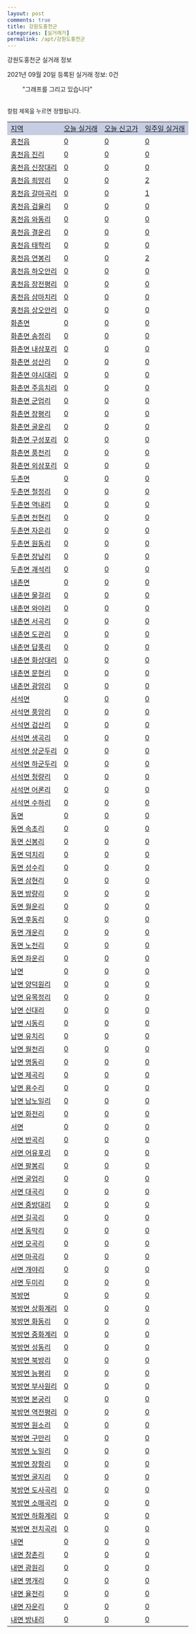 ```yaml
---
layout: post
comments: true
title: 강원도홍천군
categories: [실거래가]
permalink: /apt/강원도홍천군
---
```


강원도홍천군 실거래 정보

2021년 09월 20일 등록된 실거래 정보: 0건

<!--<script async src="https://pagead2.googlesyndication.com/pagead/js/adsbygoogle.js?client=ca-pub-3485438051770037"
 crossorigin="anonymous"></script>-->

<script type="text/javascript">
  google.charts.load('current', {'packages':['corechart']});
  google.charts.setOnLoadCallback(drawChart);

  function drawChart() {
    var data = google.visualization.arrayToDataTable([['거래일', '매매', '전월세', '전매'], ['21-01', 43, 21, 0], ['21-02', 40, 15, 0], ['21-03', 59, 25, 8], ['21-04', 51, 19, 47], ['21-05', 42, 20, 42], ['21-06', 30, 15, 10], ['21-07', 40, 13, 1], ['21-08', 44, 16, 1], ['21-09', 16, 8, 0]]);

    var options = {
      title: '최근 1년간 유형별 거래량 추이',
      legend: { position: 'bottom' }
    };

    setTimeout(function() {
        var chart = new google.visualization.LineChart(document.getElementById('columnchart_material'));
        chart.draw(data, (options));
        document.getElementById('loading').style.display = 'none';
        var dayLabel = (new Date()).getDay();
        if (dayLabel < 2) {
            sorttable.innerSortFunction.apply(document.getElementById('week'), []);
            sorttable.innerSortFunction.apply(document.getElementById('week'), []);        
        }
        else {
            sorttable.innerSortFunction.apply(document.getElementById('today'), []);
            sorttable.innerSortFunction.apply(document.getElementById('today'), []);
        }
    }, 200);

  }
</script>

<div id="loading" style="z-index:20; display: block; margin-left: 35px">"그래프를 그리고 있습니다"</div>
<div id="columnchart_material" style="width: 95%; margin-left: -35px; display: block"></div>
<!--<div style="width: 95%; margin-left: -35px; display: block">
      <script async src="https://pagead2.googlesyndication.com/pagead/js/adsbygoogle.js?client=ca-pub-3485438051770037"
          crossorigin="anonymous"></script>
      <ins class="adsbygoogle"
          style="display:block"
          data-ad-format="fluid"
          data-ad-layout-key="-fb+5w+4e-db+86"
          data-ad-client="ca-pub-3485438051770037"
          data-ad-slot="1827090281"></ins>
      <script>
          (adsbygoogle = window.adsbygoogle || []).push({});
      </script>
</div>-->
<br>

<font size='small' style='font-size: small;'>컬럼 제목을 누르면 정렬됩니다.</font>
<table class="sortable">
  <tr style='background-color: rgba(114, 132, 186,0.4);'>
    <td id="region"><a href="#">지역</a></td>
    <td id="today"><a href="#">오늘 실거래</a></td>
    <td id="today_new"><a href="#">오늘 신고가</a></td>
    <td id="week"><a href="#">일주일 실거래</a></td>
  </tr>

  
  <tr class="item">
    <td><a href="강원도홍천군홍천읍">홍천읍</a></td>
    <td><a href="강원도홍천군홍천읍">0</a></td>
    <td><a href="강원도홍천군홍천읍">0</a></td>
    <td><a href="강원도홍천군홍천읍">0</a></td>
  </tr>
    

  <tr class="item">
    <td><a href="강원도홍천군홍천읍진리">홍천읍 진리</a></td>
    <td><a href="강원도홍천군홍천읍진리">0</a></td>
    <td><a href="강원도홍천군홍천읍진리">0</a></td>
    <td><a href="강원도홍천군홍천읍진리">0</a></td>
  </tr>
    

  <tr class="item">
    <td><a href="강원도홍천군홍천읍신장대리">홍천읍 신장대리</a></td>
    <td><a href="강원도홍천군홍천읍신장대리">0</a></td>
    <td><a href="강원도홍천군홍천읍신장대리">0</a></td>
    <td><a href="강원도홍천군홍천읍신장대리">0</a></td>
  </tr>
    

  <tr class="item">
    <td><a href="강원도홍천군홍천읍희망리">홍천읍 희망리</a></td>
    <td><a href="강원도홍천군홍천읍희망리">0</a></td>
    <td><a href="강원도홍천군홍천읍희망리">0</a></td>
    <td><a href="강원도홍천군홍천읍희망리">2</a></td>
  </tr>
    

  <tr class="item">
    <td><a href="강원도홍천군홍천읍갈마곡리">홍천읍 갈마곡리</a></td>
    <td><a href="강원도홍천군홍천읍갈마곡리">0</a></td>
    <td><a href="강원도홍천군홍천읍갈마곡리">0</a></td>
    <td><a href="강원도홍천군홍천읍갈마곡리">1</a></td>
  </tr>
    

  <tr class="item">
    <td><a href="강원도홍천군홍천읍검율리">홍천읍 검율리</a></td>
    <td><a href="강원도홍천군홍천읍검율리">0</a></td>
    <td><a href="강원도홍천군홍천읍검율리">0</a></td>
    <td><a href="강원도홍천군홍천읍검율리">0</a></td>
  </tr>
    

  <tr class="item">
    <td><a href="강원도홍천군홍천읍와동리">홍천읍 와동리</a></td>
    <td><a href="강원도홍천군홍천읍와동리">0</a></td>
    <td><a href="강원도홍천군홍천읍와동리">0</a></td>
    <td><a href="강원도홍천군홍천읍와동리">0</a></td>
  </tr>
    

  <tr class="item">
    <td><a href="강원도홍천군홍천읍결운리">홍천읍 결운리</a></td>
    <td><a href="강원도홍천군홍천읍결운리">0</a></td>
    <td><a href="강원도홍천군홍천읍결운리">0</a></td>
    <td><a href="강원도홍천군홍천읍결운리">0</a></td>
  </tr>
    

  <tr class="item">
    <td><a href="강원도홍천군홍천읍태학리">홍천읍 태학리</a></td>
    <td><a href="강원도홍천군홍천읍태학리">0</a></td>
    <td><a href="강원도홍천군홍천읍태학리">0</a></td>
    <td><a href="강원도홍천군홍천읍태학리">0</a></td>
  </tr>
    

  <tr class="item">
    <td><a href="강원도홍천군홍천읍연봉리">홍천읍 연봉리</a></td>
    <td><a href="강원도홍천군홍천읍연봉리">0</a></td>
    <td><a href="강원도홍천군홍천읍연봉리">0</a></td>
    <td><a href="강원도홍천군홍천읍연봉리">2</a></td>
  </tr>
    

  <tr class="item">
    <td><a href="강원도홍천군홍천읍하오안리">홍천읍 하오안리</a></td>
    <td><a href="강원도홍천군홍천읍하오안리">0</a></td>
    <td><a href="강원도홍천군홍천읍하오안리">0</a></td>
    <td><a href="강원도홍천군홍천읍하오안리">0</a></td>
  </tr>
    

  <tr class="item">
    <td><a href="강원도홍천군홍천읍장전평리">홍천읍 장전평리</a></td>
    <td><a href="강원도홍천군홍천읍장전평리">0</a></td>
    <td><a href="강원도홍천군홍천읍장전평리">0</a></td>
    <td><a href="강원도홍천군홍천읍장전평리">0</a></td>
  </tr>
    

  <tr class="item">
    <td><a href="강원도홍천군홍천읍삼마치리">홍천읍 삼마치리</a></td>
    <td><a href="강원도홍천군홍천읍삼마치리">0</a></td>
    <td><a href="강원도홍천군홍천읍삼마치리">0</a></td>
    <td><a href="강원도홍천군홍천읍삼마치리">0</a></td>
  </tr>
    

  <tr class="item">
    <td><a href="강원도홍천군홍천읍상오안리">홍천읍 상오안리</a></td>
    <td><a href="강원도홍천군홍천읍상오안리">0</a></td>
    <td><a href="강원도홍천군홍천읍상오안리">0</a></td>
    <td><a href="강원도홍천군홍천읍상오안리">0</a></td>
  </tr>
    

  <tr class="item">
    <td><a href="강원도홍천군화촌면">화촌면</a></td>
    <td><a href="강원도홍천군화촌면">0</a></td>
    <td><a href="강원도홍천군화촌면">0</a></td>
    <td><a href="강원도홍천군화촌면">0</a></td>
  </tr>
    

  <tr class="item">
    <td><a href="강원도홍천군화촌면송정리">화촌면 송정리</a></td>
    <td><a href="강원도홍천군화촌면송정리">0</a></td>
    <td><a href="강원도홍천군화촌면송정리">0</a></td>
    <td><a href="강원도홍천군화촌면송정리">0</a></td>
  </tr>
    

  <tr class="item">
    <td><a href="강원도홍천군화촌면내삼포리">화촌면 내삼포리</a></td>
    <td><a href="강원도홍천군화촌면내삼포리">0</a></td>
    <td><a href="강원도홍천군화촌면내삼포리">0</a></td>
    <td><a href="강원도홍천군화촌면내삼포리">0</a></td>
  </tr>
    

  <tr class="item">
    <td><a href="강원도홍천군화촌면성산리">화촌면 성산리</a></td>
    <td><a href="강원도홍천군화촌면성산리">0</a></td>
    <td><a href="강원도홍천군화촌면성산리">0</a></td>
    <td><a href="강원도홍천군화촌면성산리">0</a></td>
  </tr>
    

  <tr class="item">
    <td><a href="강원도홍천군화촌면야시대리">화촌면 야시대리</a></td>
    <td><a href="강원도홍천군화촌면야시대리">0</a></td>
    <td><a href="강원도홍천군화촌면야시대리">0</a></td>
    <td><a href="강원도홍천군화촌면야시대리">0</a></td>
  </tr>
    

  <tr class="item">
    <td><a href="강원도홍천군화촌면주음치리">화촌면 주음치리</a></td>
    <td><a href="강원도홍천군화촌면주음치리">0</a></td>
    <td><a href="강원도홍천군화촌면주음치리">0</a></td>
    <td><a href="강원도홍천군화촌면주음치리">0</a></td>
  </tr>
    

  <tr class="item">
    <td><a href="강원도홍천군화촌면군업리">화촌면 군업리</a></td>
    <td><a href="강원도홍천군화촌면군업리">0</a></td>
    <td><a href="강원도홍천군화촌면군업리">0</a></td>
    <td><a href="강원도홍천군화촌면군업리">0</a></td>
  </tr>
    

  <tr class="item">
    <td><a href="강원도홍천군화촌면장평리">화촌면 장평리</a></td>
    <td><a href="강원도홍천군화촌면장평리">0</a></td>
    <td><a href="강원도홍천군화촌면장평리">0</a></td>
    <td><a href="강원도홍천군화촌면장평리">0</a></td>
  </tr>
    

  <tr class="item">
    <td><a href="강원도홍천군화촌면굴운리">화촌면 굴운리</a></td>
    <td><a href="강원도홍천군화촌면굴운리">0</a></td>
    <td><a href="강원도홍천군화촌면굴운리">0</a></td>
    <td><a href="강원도홍천군화촌면굴운리">0</a></td>
  </tr>
    

  <tr class="item">
    <td><a href="강원도홍천군화촌면구성포리">화촌면 구성포리</a></td>
    <td><a href="강원도홍천군화촌면구성포리">0</a></td>
    <td><a href="강원도홍천군화촌면구성포리">0</a></td>
    <td><a href="강원도홍천군화촌면구성포리">0</a></td>
  </tr>
    

  <tr class="item">
    <td><a href="강원도홍천군화촌면풍천리">화촌면 풍천리</a></td>
    <td><a href="강원도홍천군화촌면풍천리">0</a></td>
    <td><a href="강원도홍천군화촌면풍천리">0</a></td>
    <td><a href="강원도홍천군화촌면풍천리">0</a></td>
  </tr>
    

  <tr class="item">
    <td><a href="강원도홍천군화촌면외삼포리">화촌면 외삼포리</a></td>
    <td><a href="강원도홍천군화촌면외삼포리">0</a></td>
    <td><a href="강원도홍천군화촌면외삼포리">0</a></td>
    <td><a href="강원도홍천군화촌면외삼포리">0</a></td>
  </tr>
    

  <tr class="item">
    <td><a href="강원도홍천군두촌면">두촌면</a></td>
    <td><a href="강원도홍천군두촌면">0</a></td>
    <td><a href="강원도홍천군두촌면">0</a></td>
    <td><a href="강원도홍천군두촌면">0</a></td>
  </tr>
    

  <tr class="item">
    <td><a href="강원도홍천군두촌면철정리">두촌면 철정리</a></td>
    <td><a href="강원도홍천군두촌면철정리">0</a></td>
    <td><a href="강원도홍천군두촌면철정리">0</a></td>
    <td><a href="강원도홍천군두촌면철정리">0</a></td>
  </tr>
    

  <tr class="item">
    <td><a href="강원도홍천군두촌면역내리">두촌면 역내리</a></td>
    <td><a href="강원도홍천군두촌면역내리">0</a></td>
    <td><a href="강원도홍천군두촌면역내리">0</a></td>
    <td><a href="강원도홍천군두촌면역내리">0</a></td>
  </tr>
    

  <tr class="item">
    <td><a href="강원도홍천군두촌면천현리">두촌면 천현리</a></td>
    <td><a href="강원도홍천군두촌면천현리">0</a></td>
    <td><a href="강원도홍천군두촌면천현리">0</a></td>
    <td><a href="강원도홍천군두촌면천현리">0</a></td>
  </tr>
    

  <tr class="item">
    <td><a href="강원도홍천군두촌면자은리">두촌면 자은리</a></td>
    <td><a href="강원도홍천군두촌면자은리">0</a></td>
    <td><a href="강원도홍천군두촌면자은리">0</a></td>
    <td><a href="강원도홍천군두촌면자은리">0</a></td>
  </tr>
    

  <tr class="item">
    <td><a href="강원도홍천군두촌면원동리">두촌면 원동리</a></td>
    <td><a href="강원도홍천군두촌면원동리">0</a></td>
    <td><a href="강원도홍천군두촌면원동리">0</a></td>
    <td><a href="강원도홍천군두촌면원동리">0</a></td>
  </tr>
    

  <tr class="item">
    <td><a href="강원도홍천군두촌면장남리">두촌면 장남리</a></td>
    <td><a href="강원도홍천군두촌면장남리">0</a></td>
    <td><a href="강원도홍천군두촌면장남리">0</a></td>
    <td><a href="강원도홍천군두촌면장남리">0</a></td>
  </tr>
    

  <tr class="item">
    <td><a href="강원도홍천군두촌면괘석리">두촌면 괘석리</a></td>
    <td><a href="강원도홍천군두촌면괘석리">0</a></td>
    <td><a href="강원도홍천군두촌면괘석리">0</a></td>
    <td><a href="강원도홍천군두촌면괘석리">0</a></td>
  </tr>
    

  <tr class="item">
    <td><a href="강원도홍천군내촌면">내촌면</a></td>
    <td><a href="강원도홍천군내촌면">0</a></td>
    <td><a href="강원도홍천군내촌면">0</a></td>
    <td><a href="강원도홍천군내촌면">0</a></td>
  </tr>
    

  <tr class="item">
    <td><a href="강원도홍천군내촌면물걸리">내촌면 물걸리</a></td>
    <td><a href="강원도홍천군내촌면물걸리">0</a></td>
    <td><a href="강원도홍천군내촌면물걸리">0</a></td>
    <td><a href="강원도홍천군내촌면물걸리">0</a></td>
  </tr>
    

  <tr class="item">
    <td><a href="강원도홍천군내촌면와야리">내촌면 와야리</a></td>
    <td><a href="강원도홍천군내촌면와야리">0</a></td>
    <td><a href="강원도홍천군내촌면와야리">0</a></td>
    <td><a href="강원도홍천군내촌면와야리">0</a></td>
  </tr>
    

  <tr class="item">
    <td><a href="강원도홍천군내촌면서곡리">내촌면 서곡리</a></td>
    <td><a href="강원도홍천군내촌면서곡리">0</a></td>
    <td><a href="강원도홍천군내촌면서곡리">0</a></td>
    <td><a href="강원도홍천군내촌면서곡리">0</a></td>
  </tr>
    

  <tr class="item">
    <td><a href="강원도홍천군내촌면도관리">내촌면 도관리</a></td>
    <td><a href="강원도홍천군내촌면도관리">0</a></td>
    <td><a href="강원도홍천군내촌면도관리">0</a></td>
    <td><a href="강원도홍천군내촌면도관리">0</a></td>
  </tr>
    

  <tr class="item">
    <td><a href="강원도홍천군내촌면답풍리">내촌면 답풍리</a></td>
    <td><a href="강원도홍천군내촌면답풍리">0</a></td>
    <td><a href="강원도홍천군내촌면답풍리">0</a></td>
    <td><a href="강원도홍천군내촌면답풍리">0</a></td>
  </tr>
    

  <tr class="item">
    <td><a href="강원도홍천군내촌면화상대리">내촌면 화상대리</a></td>
    <td><a href="강원도홍천군내촌면화상대리">0</a></td>
    <td><a href="강원도홍천군내촌면화상대리">0</a></td>
    <td><a href="강원도홍천군내촌면화상대리">0</a></td>
  </tr>
    

  <tr class="item">
    <td><a href="강원도홍천군내촌면문현리">내촌면 문현리</a></td>
    <td><a href="강원도홍천군내촌면문현리">0</a></td>
    <td><a href="강원도홍천군내촌면문현리">0</a></td>
    <td><a href="강원도홍천군내촌면문현리">0</a></td>
  </tr>
    

  <tr class="item">
    <td><a href="강원도홍천군내촌면광암리">내촌면 광암리</a></td>
    <td><a href="강원도홍천군내촌면광암리">0</a></td>
    <td><a href="강원도홍천군내촌면광암리">0</a></td>
    <td><a href="강원도홍천군내촌면광암리">0</a></td>
  </tr>
    

  <tr class="item">
    <td><a href="강원도홍천군서석면">서석면</a></td>
    <td><a href="강원도홍천군서석면">0</a></td>
    <td><a href="강원도홍천군서석면">0</a></td>
    <td><a href="강원도홍천군서석면">0</a></td>
  </tr>
    

  <tr class="item">
    <td><a href="강원도홍천군서석면풍암리">서석면 풍암리</a></td>
    <td><a href="강원도홍천군서석면풍암리">0</a></td>
    <td><a href="강원도홍천군서석면풍암리">0</a></td>
    <td><a href="강원도홍천군서석면풍암리">0</a></td>
  </tr>
    

  <tr class="item">
    <td><a href="강원도홍천군서석면검산리">서석면 검산리</a></td>
    <td><a href="강원도홍천군서석면검산리">0</a></td>
    <td><a href="강원도홍천군서석면검산리">0</a></td>
    <td><a href="강원도홍천군서석면검산리">0</a></td>
  </tr>
    

  <tr class="item">
    <td><a href="강원도홍천군서석면생곡리">서석면 생곡리</a></td>
    <td><a href="강원도홍천군서석면생곡리">0</a></td>
    <td><a href="강원도홍천군서석면생곡리">0</a></td>
    <td><a href="강원도홍천군서석면생곡리">0</a></td>
  </tr>
    

  <tr class="item">
    <td><a href="강원도홍천군서석면상군두리">서석면 상군두리</a></td>
    <td><a href="강원도홍천군서석면상군두리">0</a></td>
    <td><a href="강원도홍천군서석면상군두리">0</a></td>
    <td><a href="강원도홍천군서석면상군두리">0</a></td>
  </tr>
    

  <tr class="item">
    <td><a href="강원도홍천군서석면하군두리">서석면 하군두리</a></td>
    <td><a href="강원도홍천군서석면하군두리">0</a></td>
    <td><a href="강원도홍천군서석면하군두리">0</a></td>
    <td><a href="강원도홍천군서석면하군두리">0</a></td>
  </tr>
    

  <tr class="item">
    <td><a href="강원도홍천군서석면청량리">서석면 청량리</a></td>
    <td><a href="강원도홍천군서석면청량리">0</a></td>
    <td><a href="강원도홍천군서석면청량리">0</a></td>
    <td><a href="강원도홍천군서석면청량리">0</a></td>
  </tr>
    

  <tr class="item">
    <td><a href="강원도홍천군서석면어론리">서석면 어론리</a></td>
    <td><a href="강원도홍천군서석면어론리">0</a></td>
    <td><a href="강원도홍천군서석면어론리">0</a></td>
    <td><a href="강원도홍천군서석면어론리">0</a></td>
  </tr>
    

  <tr class="item">
    <td><a href="강원도홍천군서석면수하리">서석면 수하리</a></td>
    <td><a href="강원도홍천군서석면수하리">0</a></td>
    <td><a href="강원도홍천군서석면수하리">0</a></td>
    <td><a href="강원도홍천군서석면수하리">0</a></td>
  </tr>
    

  <tr class="item">
    <td><a href="강원도홍천군동면">동면</a></td>
    <td><a href="강원도홍천군동면">0</a></td>
    <td><a href="강원도홍천군동면">0</a></td>
    <td><a href="강원도홍천군동면">0</a></td>
  </tr>
    

  <tr class="item">
    <td><a href="강원도홍천군동면속초리">동면 속초리</a></td>
    <td><a href="강원도홍천군동면속초리">0</a></td>
    <td><a href="강원도홍천군동면속초리">0</a></td>
    <td><a href="강원도홍천군동면속초리">0</a></td>
  </tr>
    

  <tr class="item">
    <td><a href="강원도홍천군동면신봉리">동면 신봉리</a></td>
    <td><a href="강원도홍천군동면신봉리">0</a></td>
    <td><a href="강원도홍천군동면신봉리">0</a></td>
    <td><a href="강원도홍천군동면신봉리">0</a></td>
  </tr>
    

  <tr class="item">
    <td><a href="강원도홍천군동면덕치리">동면 덕치리</a></td>
    <td><a href="강원도홍천군동면덕치리">0</a></td>
    <td><a href="강원도홍천군동면덕치리">0</a></td>
    <td><a href="강원도홍천군동면덕치리">0</a></td>
  </tr>
    

  <tr class="item">
    <td><a href="강원도홍천군동면성수리">동면 성수리</a></td>
    <td><a href="강원도홍천군동면성수리">0</a></td>
    <td><a href="강원도홍천군동면성수리">0</a></td>
    <td><a href="강원도홍천군동면성수리">0</a></td>
  </tr>
    

  <tr class="item">
    <td><a href="강원도홍천군동면삼현리">동면 삼현리</a></td>
    <td><a href="강원도홍천군동면삼현리">0</a></td>
    <td><a href="강원도홍천군동면삼현리">0</a></td>
    <td><a href="강원도홍천군동면삼현리">0</a></td>
  </tr>
    

  <tr class="item">
    <td><a href="강원도홍천군동면방량리">동면 방량리</a></td>
    <td><a href="강원도홍천군동면방량리">0</a></td>
    <td><a href="강원도홍천군동면방량리">0</a></td>
    <td><a href="강원도홍천군동면방량리">0</a></td>
  </tr>
    

  <tr class="item">
    <td><a href="강원도홍천군동면월운리">동면 월운리</a></td>
    <td><a href="강원도홍천군동면월운리">0</a></td>
    <td><a href="강원도홍천군동면월운리">0</a></td>
    <td><a href="강원도홍천군동면월운리">0</a></td>
  </tr>
    

  <tr class="item">
    <td><a href="강원도홍천군동면후동리">동면 후동리</a></td>
    <td><a href="강원도홍천군동면후동리">0</a></td>
    <td><a href="강원도홍천군동면후동리">0</a></td>
    <td><a href="강원도홍천군동면후동리">0</a></td>
  </tr>
    

  <tr class="item">
    <td><a href="강원도홍천군동면개운리">동면 개운리</a></td>
    <td><a href="강원도홍천군동면개운리">0</a></td>
    <td><a href="강원도홍천군동면개운리">0</a></td>
    <td><a href="강원도홍천군동면개운리">0</a></td>
  </tr>
    

  <tr class="item">
    <td><a href="강원도홍천군동면노천리">동면 노천리</a></td>
    <td><a href="강원도홍천군동면노천리">0</a></td>
    <td><a href="강원도홍천군동면노천리">0</a></td>
    <td><a href="강원도홍천군동면노천리">0</a></td>
  </tr>
    

  <tr class="item">
    <td><a href="강원도홍천군동면좌운리">동면 좌운리</a></td>
    <td><a href="강원도홍천군동면좌운리">0</a></td>
    <td><a href="강원도홍천군동면좌운리">0</a></td>
    <td><a href="강원도홍천군동면좌운리">0</a></td>
  </tr>
    

  <tr class="item">
    <td><a href="강원도홍천군남면">남면</a></td>
    <td><a href="강원도홍천군남면">0</a></td>
    <td><a href="강원도홍천군남면">0</a></td>
    <td><a href="강원도홍천군남면">0</a></td>
  </tr>
    

  <tr class="item">
    <td><a href="강원도홍천군남면양덕원리">남면 양덕원리</a></td>
    <td><a href="강원도홍천군남면양덕원리">0</a></td>
    <td><a href="강원도홍천군남면양덕원리">0</a></td>
    <td><a href="강원도홍천군남면양덕원리">0</a></td>
  </tr>
    

  <tr class="item">
    <td><a href="강원도홍천군남면유목정리">남면 유목정리</a></td>
    <td><a href="강원도홍천군남면유목정리">0</a></td>
    <td><a href="강원도홍천군남면유목정리">0</a></td>
    <td><a href="강원도홍천군남면유목정리">0</a></td>
  </tr>
    

  <tr class="item">
    <td><a href="강원도홍천군남면신대리">남면 신대리</a></td>
    <td><a href="강원도홍천군남면신대리">0</a></td>
    <td><a href="강원도홍천군남면신대리">0</a></td>
    <td><a href="강원도홍천군남면신대리">0</a></td>
  </tr>
    

  <tr class="item">
    <td><a href="강원도홍천군남면시동리">남면 시동리</a></td>
    <td><a href="강원도홍천군남면시동리">0</a></td>
    <td><a href="강원도홍천군남면시동리">0</a></td>
    <td><a href="강원도홍천군남면시동리">0</a></td>
  </tr>
    

  <tr class="item">
    <td><a href="강원도홍천군남면유치리">남면 유치리</a></td>
    <td><a href="강원도홍천군남면유치리">0</a></td>
    <td><a href="강원도홍천군남면유치리">0</a></td>
    <td><a href="강원도홍천군남면유치리">0</a></td>
  </tr>
    

  <tr class="item">
    <td><a href="강원도홍천군남면월천리">남면 월천리</a></td>
    <td><a href="강원도홍천군남면월천리">0</a></td>
    <td><a href="강원도홍천군남면월천리">0</a></td>
    <td><a href="강원도홍천군남면월천리">0</a></td>
  </tr>
    

  <tr class="item">
    <td><a href="강원도홍천군남면명동리">남면 명동리</a></td>
    <td><a href="강원도홍천군남면명동리">0</a></td>
    <td><a href="강원도홍천군남면명동리">0</a></td>
    <td><a href="강원도홍천군남면명동리">0</a></td>
  </tr>
    

  <tr class="item">
    <td><a href="강원도홍천군남면제곡리">남면 제곡리</a></td>
    <td><a href="강원도홍천군남면제곡리">0</a></td>
    <td><a href="강원도홍천군남면제곡리">0</a></td>
    <td><a href="강원도홍천군남면제곡리">0</a></td>
  </tr>
    

  <tr class="item">
    <td><a href="강원도홍천군남면용수리">남면 용수리</a></td>
    <td><a href="강원도홍천군남면용수리">0</a></td>
    <td><a href="강원도홍천군남면용수리">0</a></td>
    <td><a href="강원도홍천군남면용수리">0</a></td>
  </tr>
    

  <tr class="item">
    <td><a href="강원도홍천군남면남노일리">남면 남노일리</a></td>
    <td><a href="강원도홍천군남면남노일리">0</a></td>
    <td><a href="강원도홍천군남면남노일리">0</a></td>
    <td><a href="강원도홍천군남면남노일리">0</a></td>
  </tr>
    

  <tr class="item">
    <td><a href="강원도홍천군남면화전리">남면 화전리</a></td>
    <td><a href="강원도홍천군남면화전리">0</a></td>
    <td><a href="강원도홍천군남면화전리">0</a></td>
    <td><a href="강원도홍천군남면화전리">0</a></td>
  </tr>
    

  <tr class="item">
    <td><a href="강원도홍천군서면">서면</a></td>
    <td><a href="강원도홍천군서면">0</a></td>
    <td><a href="강원도홍천군서면">0</a></td>
    <td><a href="강원도홍천군서면">0</a></td>
  </tr>
    

  <tr class="item">
    <td><a href="강원도홍천군서면반곡리">서면 반곡리</a></td>
    <td><a href="강원도홍천군서면반곡리">0</a></td>
    <td><a href="강원도홍천군서면반곡리">0</a></td>
    <td><a href="강원도홍천군서면반곡리">0</a></td>
  </tr>
    

  <tr class="item">
    <td><a href="강원도홍천군서면어유포리">서면 어유포리</a></td>
    <td><a href="강원도홍천군서면어유포리">0</a></td>
    <td><a href="강원도홍천군서면어유포리">0</a></td>
    <td><a href="강원도홍천군서면어유포리">0</a></td>
  </tr>
    

  <tr class="item">
    <td><a href="강원도홍천군서면팔봉리">서면 팔봉리</a></td>
    <td><a href="강원도홍천군서면팔봉리">0</a></td>
    <td><a href="강원도홍천군서면팔봉리">0</a></td>
    <td><a href="강원도홍천군서면팔봉리">0</a></td>
  </tr>
    

  <tr class="item">
    <td><a href="강원도홍천군서면굴업리">서면 굴업리</a></td>
    <td><a href="강원도홍천군서면굴업리">0</a></td>
    <td><a href="강원도홍천군서면굴업리">0</a></td>
    <td><a href="강원도홍천군서면굴업리">0</a></td>
  </tr>
    

  <tr class="item">
    <td><a href="강원도홍천군서면대곡리">서면 대곡리</a></td>
    <td><a href="강원도홍천군서면대곡리">0</a></td>
    <td><a href="강원도홍천군서면대곡리">0</a></td>
    <td><a href="강원도홍천군서면대곡리">0</a></td>
  </tr>
    

  <tr class="item">
    <td><a href="강원도홍천군서면중방대리">서면 중방대리</a></td>
    <td><a href="강원도홍천군서면중방대리">0</a></td>
    <td><a href="강원도홍천군서면중방대리">0</a></td>
    <td><a href="강원도홍천군서면중방대리">0</a></td>
  </tr>
    

  <tr class="item">
    <td><a href="강원도홍천군서면길곡리">서면 길곡리</a></td>
    <td><a href="강원도홍천군서면길곡리">0</a></td>
    <td><a href="강원도홍천군서면길곡리">0</a></td>
    <td><a href="강원도홍천군서면길곡리">0</a></td>
  </tr>
    

  <tr class="item">
    <td><a href="강원도홍천군서면동막리">서면 동막리</a></td>
    <td><a href="강원도홍천군서면동막리">0</a></td>
    <td><a href="강원도홍천군서면동막리">0</a></td>
    <td><a href="강원도홍천군서면동막리">0</a></td>
  </tr>
    

  <tr class="item">
    <td><a href="강원도홍천군서면모곡리">서면 모곡리</a></td>
    <td><a href="강원도홍천군서면모곡리">0</a></td>
    <td><a href="강원도홍천군서면모곡리">0</a></td>
    <td><a href="강원도홍천군서면모곡리">0</a></td>
  </tr>
    

  <tr class="item">
    <td><a href="강원도홍천군서면마곡리">서면 마곡리</a></td>
    <td><a href="강원도홍천군서면마곡리">0</a></td>
    <td><a href="강원도홍천군서면마곡리">0</a></td>
    <td><a href="강원도홍천군서면마곡리">0</a></td>
  </tr>
    

  <tr class="item">
    <td><a href="강원도홍천군서면개야리">서면 개야리</a></td>
    <td><a href="강원도홍천군서면개야리">0</a></td>
    <td><a href="강원도홍천군서면개야리">0</a></td>
    <td><a href="강원도홍천군서면개야리">0</a></td>
  </tr>
    

  <tr class="item">
    <td><a href="강원도홍천군서면두미리">서면 두미리</a></td>
    <td><a href="강원도홍천군서면두미리">0</a></td>
    <td><a href="강원도홍천군서면두미리">0</a></td>
    <td><a href="강원도홍천군서면두미리">0</a></td>
  </tr>
    

  <tr class="item">
    <td><a href="강원도홍천군북방면">북방면</a></td>
    <td><a href="강원도홍천군북방면">0</a></td>
    <td><a href="강원도홍천군북방면">0</a></td>
    <td><a href="강원도홍천군북방면">0</a></td>
  </tr>
    

  <tr class="item">
    <td><a href="강원도홍천군북방면상화계리">북방면 상화계리</a></td>
    <td><a href="강원도홍천군북방면상화계리">0</a></td>
    <td><a href="강원도홍천군북방면상화계리">0</a></td>
    <td><a href="강원도홍천군북방면상화계리">0</a></td>
  </tr>
    

  <tr class="item">
    <td><a href="강원도홍천군북방면화동리">북방면 화동리</a></td>
    <td><a href="강원도홍천군북방면화동리">0</a></td>
    <td><a href="강원도홍천군북방면화동리">0</a></td>
    <td><a href="강원도홍천군북방면화동리">0</a></td>
  </tr>
    

  <tr class="item">
    <td><a href="강원도홍천군북방면중화계리">북방면 중화계리</a></td>
    <td><a href="강원도홍천군북방면중화계리">0</a></td>
    <td><a href="강원도홍천군북방면중화계리">0</a></td>
    <td><a href="강원도홍천군북방면중화계리">0</a></td>
  </tr>
    

  <tr class="item">
    <td><a href="강원도홍천군북방면성동리">북방면 성동리</a></td>
    <td><a href="강원도홍천군북방면성동리">0</a></td>
    <td><a href="강원도홍천군북방면성동리">0</a></td>
    <td><a href="강원도홍천군북방면성동리">0</a></td>
  </tr>
    

  <tr class="item">
    <td><a href="강원도홍천군북방면북방리">북방면 북방리</a></td>
    <td><a href="강원도홍천군북방면북방리">0</a></td>
    <td><a href="강원도홍천군북방면북방리">0</a></td>
    <td><a href="강원도홍천군북방면북방리">0</a></td>
  </tr>
    

  <tr class="item">
    <td><a href="강원도홍천군북방면능평리">북방면 능평리</a></td>
    <td><a href="강원도홍천군북방면능평리">0</a></td>
    <td><a href="강원도홍천군북방면능평리">0</a></td>
    <td><a href="강원도홍천군북방면능평리">0</a></td>
  </tr>
    

  <tr class="item">
    <td><a href="강원도홍천군북방면부사원리">북방면 부사원리</a></td>
    <td><a href="강원도홍천군북방면부사원리">0</a></td>
    <td><a href="강원도홍천군북방면부사원리">0</a></td>
    <td><a href="강원도홍천군북방면부사원리">0</a></td>
  </tr>
    

  <tr class="item">
    <td><a href="강원도홍천군북방면본궁리">북방면 본궁리</a></td>
    <td><a href="강원도홍천군북방면본궁리">0</a></td>
    <td><a href="강원도홍천군북방면본궁리">0</a></td>
    <td><a href="강원도홍천군북방면본궁리">0</a></td>
  </tr>
    

  <tr class="item">
    <td><a href="강원도홍천군북방면역전평리">북방면 역전평리</a></td>
    <td><a href="강원도홍천군북방면역전평리">0</a></td>
    <td><a href="강원도홍천군북방면역전평리">0</a></td>
    <td><a href="강원도홍천군북방면역전평리">0</a></td>
  </tr>
    

  <tr class="item">
    <td><a href="강원도홍천군북방면원소리">북방면 원소리</a></td>
    <td><a href="강원도홍천군북방면원소리">0</a></td>
    <td><a href="강원도홍천군북방면원소리">0</a></td>
    <td><a href="강원도홍천군북방면원소리">0</a></td>
  </tr>
    

  <tr class="item">
    <td><a href="강원도홍천군북방면구만리">북방면 구만리</a></td>
    <td><a href="강원도홍천군북방면구만리">0</a></td>
    <td><a href="강원도홍천군북방면구만리">0</a></td>
    <td><a href="강원도홍천군북방면구만리">0</a></td>
  </tr>
    

  <tr class="item">
    <td><a href="강원도홍천군북방면노일리">북방면 노일리</a></td>
    <td><a href="강원도홍천군북방면노일리">0</a></td>
    <td><a href="강원도홍천군북방면노일리">0</a></td>
    <td><a href="강원도홍천군북방면노일리">0</a></td>
  </tr>
    

  <tr class="item">
    <td><a href="강원도홍천군북방면장항리">북방면 장항리</a></td>
    <td><a href="강원도홍천군북방면장항리">0</a></td>
    <td><a href="강원도홍천군북방면장항리">0</a></td>
    <td><a href="강원도홍천군북방면장항리">0</a></td>
  </tr>
    

  <tr class="item">
    <td><a href="강원도홍천군북방면굴지리">북방면 굴지리</a></td>
    <td><a href="강원도홍천군북방면굴지리">0</a></td>
    <td><a href="강원도홍천군북방면굴지리">0</a></td>
    <td><a href="강원도홍천군북방면굴지리">0</a></td>
  </tr>
    

  <tr class="item">
    <td><a href="강원도홍천군북방면도사곡리">북방면 도사곡리</a></td>
    <td><a href="강원도홍천군북방면도사곡리">0</a></td>
    <td><a href="강원도홍천군북방면도사곡리">0</a></td>
    <td><a href="강원도홍천군북방면도사곡리">0</a></td>
  </tr>
    

  <tr class="item">
    <td><a href="강원도홍천군북방면소매곡리">북방면 소매곡리</a></td>
    <td><a href="강원도홍천군북방면소매곡리">0</a></td>
    <td><a href="강원도홍천군북방면소매곡리">0</a></td>
    <td><a href="강원도홍천군북방면소매곡리">0</a></td>
  </tr>
    

  <tr class="item">
    <td><a href="강원도홍천군북방면하화계리">북방면 하화계리</a></td>
    <td><a href="강원도홍천군북방면하화계리">0</a></td>
    <td><a href="강원도홍천군북방면하화계리">0</a></td>
    <td><a href="강원도홍천군북방면하화계리">0</a></td>
  </tr>
    

  <tr class="item">
    <td><a href="강원도홍천군북방면전치곡리">북방면 전치곡리</a></td>
    <td><a href="강원도홍천군북방면전치곡리">0</a></td>
    <td><a href="강원도홍천군북방면전치곡리">0</a></td>
    <td><a href="강원도홍천군북방면전치곡리">0</a></td>
  </tr>
    

  <tr class="item">
    <td><a href="강원도홍천군내면">내면</a></td>
    <td><a href="강원도홍천군내면">0</a></td>
    <td><a href="강원도홍천군내면">0</a></td>
    <td><a href="강원도홍천군내면">0</a></td>
  </tr>
    

  <tr class="item">
    <td><a href="강원도홍천군내면창촌리">내면 창촌리</a></td>
    <td><a href="강원도홍천군내면창촌리">0</a></td>
    <td><a href="강원도홍천군내면창촌리">0</a></td>
    <td><a href="강원도홍천군내면창촌리">0</a></td>
  </tr>
    

  <tr class="item">
    <td><a href="강원도홍천군내면광원리">내면 광원리</a></td>
    <td><a href="강원도홍천군내면광원리">0</a></td>
    <td><a href="강원도홍천군내면광원리">0</a></td>
    <td><a href="강원도홍천군내면광원리">0</a></td>
  </tr>
    

  <tr class="item">
    <td><a href="강원도홍천군내면명개리">내면 명개리</a></td>
    <td><a href="강원도홍천군내면명개리">0</a></td>
    <td><a href="강원도홍천군내면명개리">0</a></td>
    <td><a href="강원도홍천군내면명개리">0</a></td>
  </tr>
    

  <tr class="item">
    <td><a href="강원도홍천군내면율전리">내면 율전리</a></td>
    <td><a href="강원도홍천군내면율전리">0</a></td>
    <td><a href="강원도홍천군내면율전리">0</a></td>
    <td><a href="강원도홍천군내면율전리">0</a></td>
  </tr>
    

  <tr class="item">
    <td><a href="강원도홍천군내면자운리">내면 자운리</a></td>
    <td><a href="강원도홍천군내면자운리">0</a></td>
    <td><a href="강원도홍천군내면자운리">0</a></td>
    <td><a href="강원도홍천군내면자운리">0</a></td>
  </tr>
    

  <tr class="item">
    <td><a href="강원도홍천군내면방내리">내면 방내리</a></td>
    <td><a href="강원도홍천군내면방내리">0</a></td>
    <td><a href="강원도홍천군내면방내리">0</a></td>
    <td><a href="강원도홍천군내면방내리">0</a></td>
  </tr>
    


</table>


    
